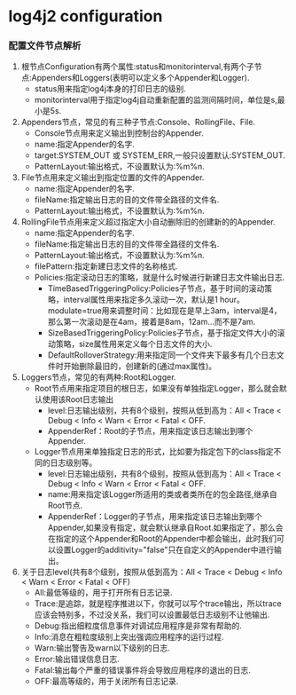 # log4j2 configuration

### 配置文件节点解析　　　　
  1. 根节点Configuration有两个属性:status和monitorinterval,有两个子节点:Appenders和Loggers(表明可以定义多个Appender和Logger).
     - status用来指定log4j本身的打印日志的级别.
     - monitorinterval用于指定log4j自动重新配置的监测间隔时间，单位是s,最小是5s.
  2. Appenders节点，常见的有三种子节点:Console、RollingFile、File.
     - Console节点用来定义输出到控制台的Appender.
     - name:指定Appender的名字.
     - target:SYSTEM_OUT 或 SYSTEM_ERR,一般只设置默认:SYSTEM_OUT.
     - PatternLayout:输出格式，不设置默认为:%m%n.
  3. File节点用来定义输出到指定位置的文件的Appender.
      - name:指定Appender的名字.
      - fileName:指定输出日志的目的文件带全路径的文件名.
      - PatternLayout:输出格式，不设置默认为:%m%n.
  4. RollingFile节点用来定义超过指定大小自动删除旧的创建新的的Appender.
      - name:指定Appender的名字.
      - fileName:指定输出日志的目的文件带全路径的文件名.
      - PatternLayout:输出格式，不设置默认为:%m%n.
      - filePattern:指定新建日志文件的名称格式.
      - Policies:指定滚动日志的策略，就是什么时候进行新建日志文件输出日志.
          - TimeBasedTriggeringPolicy:Policies子节点，基于时间的滚动策略，interval属性用来指定多久滚动一次，默认是1 hour。modulate=true用来调整时间：比如现在是早上3am，interval是4，那么第一次滚动是在4am，接着是8am，12am...而不是7am.
          - SizeBasedTriggeringPolicy:Policies子节点，基于指定文件大小的滚动策略，size属性用来定义每个日志文件的大小.
          - DefaultRolloverStrategy:用来指定同一个文件夹下最多有几个日志文件时开始删除最旧的，创建新的(通过max属性)。
  5. Loggers节点，常见的有两种:Root和Logger.
      - Root节点用来指定项目的根日志，如果没有单独指定Logger，那么就会默认使用该Root日志输出
         - level:日志输出级别，共有8个级别，按照从低到高为：All < Trace < Debug < Info < Warn < Error < Fatal < OFF.
         - AppenderRef：Root的子节点，用来指定该日志输出到哪个Appender.
      - Logger节点用来单独指定日志的形式，比如要为指定包下的class指定不同的日志级别等。
         - level:日志输出级别，共有8个级别，按照从低到高为：All < Trace < Debug < Info < Warn < Error < Fatal < OFF.
         - name:用来指定该Logger所适用的类或者类所在的包全路径,继承自Root节点.
         - AppenderRef：Logger的子节点，用来指定该日志输出到哪个Appender,如果没有指定，就会默认继承自Root.如果指定了，那么会在指定的这个Appender和Root的Appender中都会输出，此时我们可以设置Logger的additivity="false"只在自定义的Appender中进行输出。
  6. 关于日志level(共有8个级别，按照从低到高为：All < Trace < Debug < Info < Warn < Error < Fatal < OFF)
        - All:最低等级的，用于打开所有日志记录.
        - Trace:是追踪，就是程序推进以下，你就可以写个trace输出，所以trace应该会特别多，不过没关系，我们可以设置最低日志级别不让他输出.
        - Debug:指出细粒度信息事件对调试应用程序是非常有帮助的.
        - Info:消息在粗粒度级别上突出强调应用程序的运行过程.
        - Warn:输出警告及warn以下级别的日志.
        - Error:输出错误信息日志.
        - Fatal:输出每个严重的错误事件将会导致应用程序的退出的日志.
        - OFF:最高等级的，用于关闭所有日志记录.